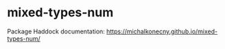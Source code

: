 # mixed-types-num

Package Haddock documentation: <https://michalkonecny.github.io/mixed-types-num/>
